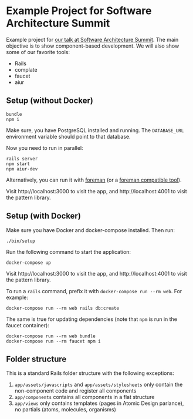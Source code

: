 # Example Project for Software Architecture Summit

Example project for [our talk at Software Architecture
Summit](https://software-architecture-summit.de/softwarearchitektur/moderne-frontend-entwicklung/).
The main objective is to show component-based development. We will also show
some of our favorite tools:

* Rails
* complate
* faucet
* aiur

## Setup (without Docker)

```
bundle
npm i
```

Make sure, you have PostgreSQL installed and running. The `DATABASE_URL` environment variable should point to that database.

Now you need to run in parallel:

```
rails server
npm start
npm aiur-dev
```

Alternatively, you can run it with [foreman](https://github.com/ddollar/foreman) (or a [foreman compatible tool](https://github.com/ddollar/foreman/#ports)).

Visit http://localhost:3000 to visit the app, and http://localhost:4001 to visit the pattern library.

## Setup (with Docker)

Make sure you have Docker and docker-compose installed. Then run:

```
./bin/setup
```

Run the following command to start the application:

```
docker-compose up
```

Visit http://localhost:3000 to visit the app, and http://localhost:4001 to visit the pattern library.

To run a `rails` command, prefix it with `docker-compose run --rm web`. For example:

```
docker-compose run --rm web rails db:create
```

The same is true for updating dependencies (note that `npm` is run in the faucet container):

```
docker-compose run --rm web bundle
docker-compose run --rm faucet npm i
```

## Folder structure

This is a standard Rails folder structure with the following exceptions:

1. `app/assets/javascripts` and `app/assets/stylesheets` only contain the non-component code and register all components
2. `app/components` contains all components in a flat structure
3. `app/views` only contains templates (pages in Atomic Design parlance), no partials (atoms, molecules, organisms)

